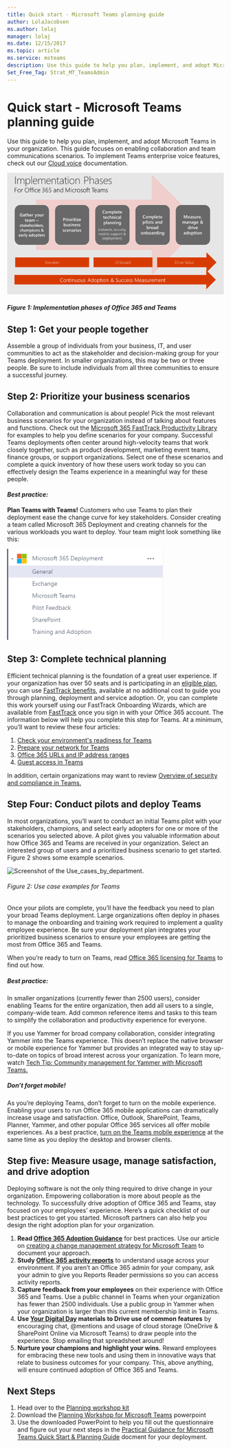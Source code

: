 ```yaml
---
title: Quick start - Microsoft Teams planning guide
author: LolaJacobsen
ms.author: lolaj
manager: lolaj
ms.date: 12/15/2017
ms.topic: article
ms.service: msteams
description: Use this guide to help you plan, implement, and adopt Microsoft Teams in your organization.
Set_Free_Tag: Strat_MT_TeamsAdmin
---
```


Quick start - Microsoft Teams planning guide
==========================================================

Use this guide to help you plan, implement, and adopt Microsoft Teams in your organization. This guide focuses on enabling collaboration and team communications scenarios. To implement Teams enterprise voice features, check out our [Cloud voice](https://docs.microsoft.com/MicrosoftTeams/cloud-voice-deployment) documentation.

![Screenshot of the five implementation phases for Teams.](media/quick-start-enable-Teams-Implementation-Phases.png)
#### *Figure 1: Implementation phases of Office 365 and Teams*

## Step 1: Get your people together

Assemble a group of individuals from your business, IT, and user communities to act as the stakeholder and decision-making group for your Teams deployment. In smaller organizations, this may be two or three people. Be sure to include individuals from all three communities to ensure a successful journey.  

## Step 2:  Prioritize your business scenarios

Collaboration and communication is about people! Pick the most relevant business scenarios for your organization instead of talking about features and functions. Check out the [Microsoft 365 FastTrack Productivity Library](https://fasttrack.microsoft.com/microsoft365/productivitylibrary) for examples to help you define scenarios for your company. Successful Teams deployments often center around high-velocity teams that work closely together, such as product development, marketing event teams, finance groups, or support organizations. Select one of these scenarios and complete a quick inventory of how these users work today so you can effectively design the Teams experience in a meaningful way for these people.

#### *Best practice:*
**Plan Teams with Teams!** Customers who use Teams to plan their deployment ease the change curve for key stakeholders. Consider creating a team called Microsoft 365 Deployment and creating channels for the various workloads you want to deploy. Your team might look something like this:

![Screenshot of a sample Microsoft 365 Deployment team.](media/quick-start-enable-Teams-Microsoft365-Deployment-Team.png)

## Step 3: Complete technical planning

Efficient technical planning is the foundation of a great user experience. If your organization has over 50 seats and is participating in an [eligible plan](https://technet.microsoft.com/library/dn783224.aspx), you can use [FastTrack benefits](https://technet.microsoft.com/library/dn783224.aspx?f=255&MSPPError=-2147217396), available at no additional cost to guide you through planning, deployment and service adoption. Or, you can complete this work yourself using our FastTrack Onboarding Wizards, which are available from [FastTrack](https://fasttrack.microsoft.com/) once you sign in with your Office 365 account. The information below will help you complete this step for Teams. At a minimum, you’ll want to review these four articles:

1.	[Check your environment's readiness for Teams](environment-readiness.md)
2.	[Prepare your network for Teams](prepare-network.md)
3.	[Office 365 URLs and IP address ranges](office-365-urls-ip-address-ranges.md)
4.	[Guest access in Teams](guest-access.md)

In addition, certain organizations may want to review [Overview of security and compliance in Teams.](security-compliance-overview.md)


## Step Four: Conduct pilots and deploy Teams

In most organizations, you’ll want to conduct an initial Teams pilot with your stakeholders, champions, and select early adopters for one or more of the scenarios you selected above. A pilot gives you valuable information about how Office 365 and Teams are received in your organization. Select an interested group of users and a prioritized business scenario to get started. Figure 2 shows some example scenarios.


![Screenshot of the Use_cases_by_department.](media/Use_cases_by_department.png)
###### *Figure 2: Use case examples for Teams*

Once your pilots are complete, you’ll have the feedback you need to plan your broad Teams deployment. Large organizations often deploy in phases to manage the onboarding and training work required to implement a quality employee experience. Be sure your deployment plan integrates your prioritized business scenarios to ensure your employees are getting the most from Office 365 and Teams.

When you’re ready to turn on Teams, read [Office 365 licensing for Teams](office-365-licensing.md) to find out how.


##### ***Best practice:***
In smaller organizations (currently fewer than 2500 users), consider enabling Teams for the entire organization, then add all users to a single, company-wide team. Add common reference items and tasks to this team to simplify the collaboration and productivity experience for everyone.

If you use Yammer for broad company collaboration, consider integrating Yammer into the Teams experience. This doesn’t replace the native browser or mobile experience for Yammer but provides an integrated way to stay up-to-date on topics of broad interest across your organization. To learn more, watch [Tech Tip: Community management for Yammer with Microsoft Teams.](https://youtu.be/LU-sv-07jcY)

##### ***Don’t forget mobile!***
As you’re deploying Teams, don’t forget to turn on the mobile experience. Enabling your users to run Office 365 mobile applications can dramatically increase usage and satisfaction. Office, Outlook, SharePoint, Teams, Planner, Yammer, and other popular Office 365 services all offer mobile experiences. As a best practice, [turn on the Teams mobile experience](get-clients.md#mobile-clients) at the same time as you deploy the desktop and browser clients.


## **Step five: Measure usage, manage satisfaction, and drive adoption**

Deploying software is not the only thing required to drive change in your organization. Empowering collaboration is more about people as the technology. To successfully drive adoption of Office 365 and Teams, stay focused on your employees’ experience. Here’s a quick checklist of our best practices to get you started. Microsoft partners can also help you design the right adoption plan for your organization.

1. **Read [Office 365 Adoption Guidance](https://microsoft.sharepoint.com/:b:/t/ToolkitforTeamwork/ETCwPQo47a1IveJmot1vvb4BywRpFjqfRPrtjPtgF_i_hg?e=bfc85a9e74cd4cac8163286b6ef5ae74)** for best practices.  Use our article on [creating a change management strategy for Microsoft Team](change-management-strategy.md) to document your approach.
2. **Study [Office 365 activity reports](https://support.office.com/article/Activity-Reports-in-the-Office-365-admin-center-0d6dfb17-8582-4172-a9a9-aed798150263)** to understand usage across your environment. If you aren’t an Office 365 admin for your company, ask your admin to give you Reports Reader permissions so you can access activity reports.
3. **Capture feedback from your employees** on their experience with Office 365 and Teams. Use a public channel in Teams when your organization has fewer than 2500 individuals. Use a public group in Yammer when your organization is larger than this current membership limit in Teams. 
4. **Use [Your Digital Day](https://microsoft.sharepoint.com/teams/ToolkitforTeamwork/SitePages/A%20Day%20in%20the%20Digital%20Life.aspx) materials to Drive use of common features** by encouraging chat, @mentions and usage of cloud storage (OneDrive & SharePoint Online via Microsoft Teams) to draw people into the experience. Stop emailing that spreadsheet around! 
5. **Nurture your champions and highlight your wins.** Reward employees for embracing these new tools and using them in innovative ways that relate to business outcomes for your company. This, above anything, will ensure continued adoption of Office 365 and Teams.


## Next Steps
1. Head over to the [Planning workshop kit](planning-workshop-practical-guide.md)
2. Download the [Planning Workshop for Microsoft Teams](https://www.microsoft.com/en-us/download/55982) powerpoint
3. Use the downloaded PowerPoint to help you fill out the questionnaire and figure out your next steps in the [Practical Guidance for Microsoft Teams Quick Start & Planning Guide]() docment for your deployment. 